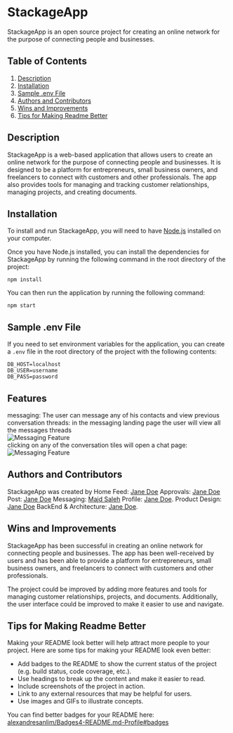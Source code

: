 # StackageApp

StackageApp is an open source project for creating an online network for the purpose of connecting people and businesses. 

## Table of Contents

1. [Description](#description)
2. [Installation](#installation)
3. [Sample .env File](#sample-env-file)
4. [Authors and Contributors](#authors-and-contributors)
5. [Wins and Improvements](#wins-and-improvements)
6. [Tips for Making Readme Better](#tips-for-making-readme-better)

## Description

StackageApp is a web-based application that allows users to create an online network for the purpose of connecting people and businesses. It is designed to be a platform for entrepreneurs, small business owners, and freelancers to connect with customers and other professionals. The app also provides tools for managing and tracking customer relationships, managing projects, and creating documents.

## Installation

To install and run StackageApp, you will need to have [Node.js](https://nodejs.org/) installed on your computer.

Once you have Node.js installed, you can install the dependencies for StackageApp by running the following command in the root directory of the project:

```
npm install
```

You can then run the application by running the following command:

```
npm start
```

## Sample .env File

If you need to set environment variables for the application, you can create a `.env` file in the root directory of the project with the following contents:

```
DB_HOST=localhost
DB_USER=username
DB_PASS=password
```
## Features
messaging:
The user can message any of his contacts and view previous conversation threads:
in the messaging landing page the user will view all the messages threads
<br>
![Messaging Feature](https://i.imgur.com/sjYQATO.png)
<br>
 clicking on any of the conversation tiles will open a chat page:
 <br>
![Messaging Feature](https://i.imgur.com/pXoZb9A.png)
<br>

## Authors and Contributors

StackageApp was created by 
 Home Feed: [Jane Doe](https://github.com/janedoe)
 Approvals: [Jane Doe](https://github.com/janedoe)
 Post: [Jane Doe](https://github.com/janedoe)
 Messaging: [Majd Saleh](https://github.com/MSCS22)
 Profile: [Jane Doe](https://github.com/janedoe).
 Product Design: [Jane Doe](https://github.com/janedoe)
 BackEnd & Architecture: [Jane Doe](https://github.com/janedoe).

## Wins and Improvements

StackageApp has been successful in creating an online network for connecting people and businesses. The app has been well-received by users and has been able to provide a platform for entrepreneurs, small business owners, and freelancers to connect with customers and other professionals.

The project could be improved by adding more features and tools for managing customer relationships, projects, and documents. Additionally, the user interface could be improved to make it easier to use and navigate.

## Tips for Making Readme Better

Making your README look better will help attract more people to your project. Here are some tips for making your README look even better:

- Add badges to the README to show the current status of the project (e.g. build status, code coverage, etc.).
- Use headings to break up the content and make it easier to read.
- Include screenshots of the project in action.
- Link to any external resources that may be helpful for users.
- Use images and GIFs to illustrate concepts.

You can find better badges for your README here: [alexandresanlim/Badges4-README.md-Profile#badges](https://github.com/alexandresanlim/Badges4-README.md-Profile#badges)
